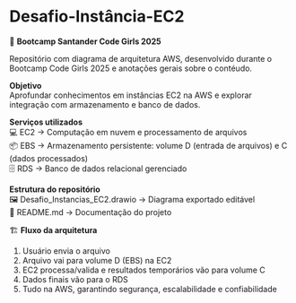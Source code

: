 # Desafio-Instância-EC2
🚀 **Bootcamp Santander Code Girls 2025**

Repositório com diagrama de arquitetura AWS, desenvolvido durante o Bootcamp Code Girls 2025 e anotações gerais sobre o contéudo.

**Objetivo**  
Aprofundar conhecimentos em instâncias EC2 na AWS e explorar integração com armazenamento e banco de dados.

**Serviços utilizados**  
💻 EC2 → Computação em nuvem e processamento de arquivos  
📦 EBS → Armazenamento persistente: volume D (entrada de arquivos) e C (dados processados)  
🗄️ RDS → Banco de dados relacional gerenciado  

 **Estrutura do repositório**  
🖼️ Desafio_Instancias_EC2.drawio → Diagrama exportado editável  
📄 README.md → Documentação do projeto  

🏗️ **Fluxo da arquitetura**  
1. Usuário envia o arquivo  
2. Arquivo vai para volume D (EBS) na EC2  
3. EC2 processa/valida e resultados temporários vão para volume C  
4. Dados finais vão para o RDS  
5. Tudo na AWS, garantindo segurança, escalabilidade e confiabilidade
